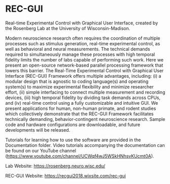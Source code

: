 # REC-GUI
Real-time Experimental Control with Graphical User Interface, created by the Rosenberg Lab at the University of Wisconsin-Madison. 

Modern neuroscience research often requires the coordination of multiple processes such as stimulus generation, real-time experimental control, as well as behavioral and neural measurements. The technical demands required to simultaneously manage these processes with high temporal fidelity limits the number of labs capable of performing such work. Here we present an open-source network-based parallel processing framework that lowers this barrier. The Real-Time Experimental Control with Graphical User Interface (REC-GUI) Framework offers multiple advantages, including: (i) a modular design that is agnostic to coding language(s) and operating system(s) to maximize experimental flexibility and minimize researcher effort, (ii) simple interfacing to connect multiple measurement and recording devices, (iii) high temporal fidelity by dividing task demands across CPUs, and (iv) real-time control using a fully customizable and intuitive GUI. We present applications for human, non-human primate, and rodent studies which collectively demonstrate that the REC-GUI Framework facilitates technically demanding, behavior-contingent neuroscience research. Sample code and hardware configurations are downloadable, and future developments will be released.

Tutorials for learning how to use the software are provided in the Documentation folder. Video tutorials accompanying  the documentation can be found on our YouTube channel (https://www.youtube.com/channel/UCWqf4wJ5WSkHNhsvKUcmt0A).

Lab Website: https://rosenberg.neuro.wisc.edu/

REC-GUI Website: https://recgui2018.wixsite.com/rec-gui
